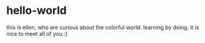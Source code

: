 # hello-world
this is ellen, who are curious about the colorful world. 
learning by doing.
it is nice to meet all of you.:)
